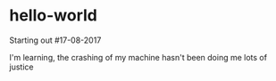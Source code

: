 # hello-world
Starting out #17-08-2017

I'm learning, the crashing of my machine hasn't been doing me lots of justice
